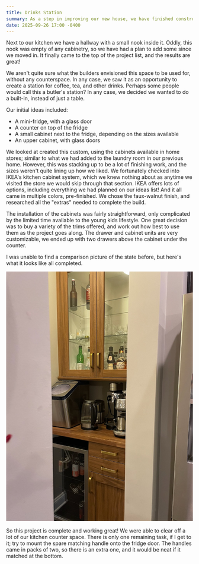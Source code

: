 ```yaml
---
title: Drinks Station
summary: As a step in improving our new house, we have finished constructing a drinks station in the empty nook next to our kitchen.
date: 2025-09-26 17:00 -0400
---
```


Next to our kitchen we have a hallway with a small nook inside it.
Oddly, this nook was empty of any cabinetry, so we have had a plan to add some since we moved in.
It finally came to the top of the project list, and the results are great!

We aren't quite sure what the builders envisioned this space to be used for, without any counterspace.
In any case, we saw it as an opportunity to create a station for coffee, tea, and other drinks.
Perhaps some people would call this a butler's station?
In any case, we decided we wanted to do a built-in, instead of just a table.

Our initial ideas included:
* A mini-fridge, with a glass door
* A counter on top of the fridge
* A small cabinet next to the fridge, depending on the sizes available
* An upper cabinet, with glass doors

We looked at created this custom, using the cabinets available in home stores; similar to what we had added to the laundry room in our previous home.
However, this was stacking up to be a lot of finishing work, and the sizes weren't quite lining up how we liked.
We fortunately checked into IKEA's kitchen cabinet system, which we knew nothing about as anytime we visited the store we would skip through that section.
IKEA offers lots of options, including everything we had planned on our ideas list! And it all came in multiple colors, pre-finished.
We chose the faux-walnut finish, and researched all the "extras" needed to complete the build.

The installation of the cabinets was fairly straightforward, only complicated by the limited time available to the young kids lifestyle.
One great decision was to buy a variety of the trims offered, and work out how best to use them as the project goes along.
The drawer and cabinet units are very customizable, we ended up with two drawers above the cabinet under the counter.

I was unable to find a comparison picture of the state before, but here's what it looks like all completed.

![A butlers station](/assets/images/photographs/drink_station.jpeg)

So this project is complete and working great!
We were able to clear off a lot of our kitchen counter space.
There is only one remaining task, if I get to it; try to mount the spare matching handle onto the fridge door.
The handles came in packs of two, so there is an extra one, and it would be neat if it matched at the bottom.
